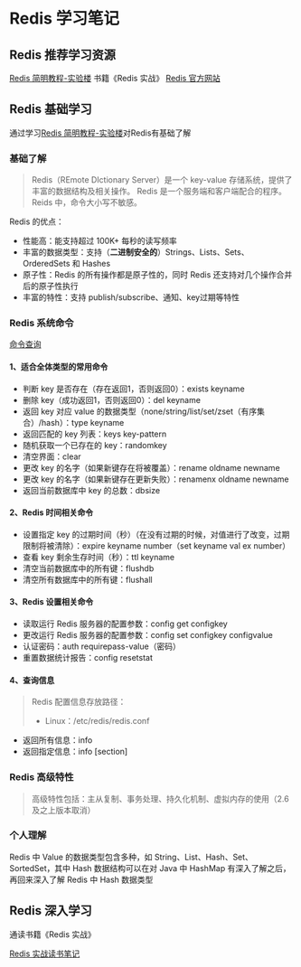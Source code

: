 # Redis 学习笔记

## Redis 推荐学习资源

[Redis 简明教程-实验楼](https://www.shiyanlou.com/courses/106)
书籍《Redis 实战》
[Redis 官方网站](https://redis.io)


## Redis 基础学习

通过学习[Redis 简明教程-实验楼](https://www.shiyanlou.com/courses/106)对Redis有基础了解

### 基础了解

> Redis（REmote DIctionary Server）是一个 key-value 存储系统，提供了丰富的数据结构及相关操作。
> Redis 是一个服务端和客户端配合的程序。
> Reids 中，命令大小写不敏感。

Redis 的优点：
+ 性能高：能支持超过 100K+ 每秒的读写频率
+ 丰富的数据类型：支持（**二进制安全的**）Strings、Lists、Sets、OrderedSets 和 Hashes
+ 原子性：Redis 的所有操作都是原子性的，同时 Redis 还支持对几个操作合并后的原子性执行
+ 丰富的特性：支持 publish/subscribe、通知、key过期等特性


### Redis 系统命令

[命令查询](https://redis.io/commands)

#### 1、适合全体类型的常用命令

+ 判断 key 是否存在（存在返回1，否则返回0）：exists keyname
+ 删除 key（成功返回1，否则返回0）：del keyname
+ 返回 key 对应 value 的数据类型（none/string/list/set/zset（有序集合）/hash）：type keyname
+ 返回匹配的 key 列表：keys key-pattern
+ 随机获取一个已存在的 key：randomkey
+ 清空界面：clear
+ 更改 key 的名字（如果新键存在将被覆盖）：rename oldname newname
+ 更改 key 的名字（如果新键存在更新失败）：renamenx oldname newname
+ 返回当前数据库中 key 的总数：dbsize
  
#### 2、Redis 时间相关命令

+ 设置指定 key 的过期时间（秒）（在没有过期的时候，对值进行了改变，过期限制将被清除）：expire keyname number（set keyname val ex number）
+ 查看 key 剩余生存时间（秒）：ttl keyname
+ 清空当前数据库中的所有键：flushdb
+ 清空所有数据库中的所有键：flushall

#### 3、Redis 设置相关命令

+ 读取运行 Redis 服务器的配置参数：config get configkey
+ 更改运行 Redis 服务器的配置参数：config set configkey configvalue
+ 认证密码：auth requirepass-value（密码）
+ 重置数据统计报告：config resetstat

#### 4、查询信息

> Redis 配置信息存放路径：
> + Linux：/etc/redis/redis.conf

+ 返回所有信息：info
+ 返回指定信息：info [section]

### Redis 高级特性

> 高级特性包括：主从复制、事务处理、持久化机制、虚拟内存的使用（2.6 及之上版本取消）


### 个人理解

Redis 中 Value 的数据类型包含多种，如 String、List、Hash、Set、SortedSet，其中 Hash 数据结构可以在对 Java 中 HashMap 有深入了解之后，再回来深入了解 Redis 中 Hash 数据类型

## Redis 深入学习

通读书籍《Redis 实战》

[Redis 实战读书笔记](https://github.com/daiDai-study/Learning-Redis/blob/master/%E8%AF%BB%E4%B9%A6%E7%AC%94%E8%AE%B0/Redis%E5%AE%9E%E6%88%98/Redis%E5%AE%9E%E6%88%98-%E8%AF%BB%E4%B9%A6%E7%AC%94%E8%AE%B0.md)
